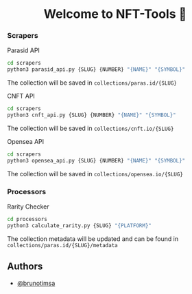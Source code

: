 <h1 align="center">Welcome to NFT-Tools 👋</h1>
<p>
</p>

### Scrapers 

Parasid API

```bash
cd scrapers
python3 parasid_api.py {SLUG} {NUMBER} "{NAME}" "{SYMBOL}"
```
The collection will be saved in `collections/paras.id/{SLUG}`

CNFT API

```bash
cd scrapers
python3 cnft_api.py {SLUG} {NUMBER} "{NAME}" "{SYMBOL}"
```
The collection will be saved in `collections/cnft.io/{SLUG}`

Opensea API

```bash
cd scrapers
python3 opensea_api.py {SLUG} {NUMBER} "{NAME}" "{SYMBOL}"
```
The collection will be saved in `collections/opensea.io/{SLUG}`

### Processors

Rarity Checker

```bash
cd processors
python3 calculate_rarity.py {SLUG} "{PLATFORM}" 
```
The collection metadata will be updated and can be found in `collections/paras.id/{SLUG}/metadata`

## Authors

- [@brunotimsa](https://www.github.com/brunotimsa)

